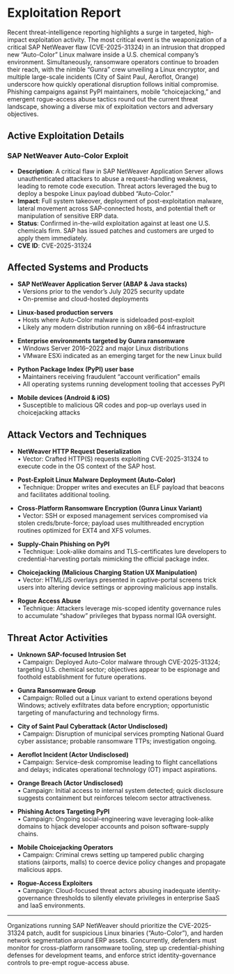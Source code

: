 # Exploitation Report

Recent threat-intelligence reporting highlights a surge in targeted, high-impact exploitation activity. The most critical event is the weaponization of a critical SAP NetWeaver flaw (CVE-2025-31324) in an intrusion that dropped new “Auto-Color” Linux malware inside a U.S. chemical company’s environment. Simultaneously, ransomware operators continue to broaden their reach, with the nimble “Gunra” crew unveiling a Linux encryptor, and multiple large-scale incidents (City of Saint Paul, Aeroflot, Orange) underscore how quickly operational disruption follows initial compromise. Phishing campaigns against PyPI maintainers, mobile “choicejacking,” and emergent rogue-access abuse tactics round out the current threat landscape, showing a diverse mix of exploitation vectors and adversary objectives.

## Active Exploitation Details

### SAP NetWeaver Auto-Color Exploit
- **Description**: A critical flaw in SAP NetWeaver Application Server allows unauthenticated attackers to abuse a request-handling weakness, leading to remote code execution. Threat actors leveraged the bug to deploy a bespoke Linux payload dubbed “Auto-Color.”
- **Impact**: Full system takeover, deployment of post-exploitation malware, lateral movement across SAP-connected hosts, and potential theft or manipulation of sensitive ERP data.
- **Status**: Confirmed in-the-wild exploitation against at least one U.S. chemicals firm. SAP has issued patches and customers are urged to apply them immediately.
- **CVE ID**: CVE-2025-31324

## Affected Systems and Products

- **SAP NetWeaver Application Server (ABAP & Java stacks)**  
  • Versions prior to the vendor’s July 2025 security update  
  • On-premise and cloud-hosted deployments

- **Linux-based production servers**  
  • Hosts where Auto-Color malware is sideloaded post-exploit  
  • Likely any modern distribution running on x86-64 infrastructure

- **Enterprise environments targeted by Gunra ransomware**  
  • Windows Server 2016–2022 and major Linux distributions  
  • VMware ESXi indicated as an emerging target for the new Linux build

- **Python Package Index (PyPI) user base**  
  • Maintainers receiving fraudulent “account verification” emails  
  • All operating systems running development tooling that accesses PyPI

- **Mobile devices (Android & iOS)**  
  • Susceptible to malicious QR codes and pop-up overlays used in choicejacking attacks

## Attack Vectors and Techniques

- **NetWeaver HTTP Request Deserialization**  
  • Vector: Crafted HTTP(S) requests exploiting CVE-2025-31324 to execute code in the OS context of the SAP host.

- **Post-Exploit Linux Malware Deployment (Auto-Color)**  
  • Technique: Dropper writes and executes an ELF payload that beacons and facilitates additional tooling.

- **Cross-Platform Ransomware Encryption (Gunra Linux Variant)**  
  • Vector: SSH or exposed management services compromised via stolen creds/brute-force; payload uses multithreaded encryption routines optimized for EXT4 and XFS volumes.

- **Supply-Chain Phishing on PyPI**  
  • Technique: Look-alike domains and TLS-certificates lure developers to credential-harvesting portals mimicking the official package index.

- **Choicejacking (Malicious Charging Station UX Manipulation)**  
  • Vector: HTML/JS overlays presented in captive-portal screens trick users into altering device settings or approving malicious app installs.

- **Rogue Access Abuse**  
  • Technique: Attackers leverage mis-scoped identity governance rules to accumulate “shadow” privileges that bypass normal IGA oversight.

## Threat Actor Activities

- **Unknown SAP-focused Intrusion Set**  
  • Campaign: Deployed Auto-Color malware through CVE-2025-31324; targeting U.S. chemical sector; objectives appear to be espionage and foothold establishment for future operations.

- **Gunra Ransomware Group**  
  • Campaign: Rolled out a Linux variant to extend operations beyond Windows; actively exfiltrates data before encryption; opportunistic targeting of manufacturing and technology firms.

- **City of Saint Paul Cyberattack (Actor Undisclosed)**  
  • Campaign: Disruption of municipal services prompting National Guard cyber assistance; probable ransomware TTPs; investigation ongoing.

- **Aeroflot Incident (Actor Undisclosed)**  
  • Campaign: Service-desk compromise leading to flight cancellations and delays; indicates operational technology (OT) impact aspirations.

- **Orange Breach (Actor Undisclosed)**  
  • Campaign: Initial access to internal system detected; quick disclosure suggests containment but reinforces telecom sector attractiveness.

- **Phishing Actors Targeting PyPI**  
  • Campaign: Ongoing social-engineering wave leveraging look-alike domains to hijack developer accounts and poison software-supply chains.

- **Mobile Choicejacking Operators**  
  • Campaign: Criminal crews setting up tampered public charging stations (airports, malls) to coerce device policy changes and propagate malicious apps.

- **Rogue-Access Exploiters**  
  • Campaign: Cloud-focused threat actors abusing inadequate identity-governance thresholds to silently elevate privileges in enterprise SaaS and IaaS environments.

---

Organizations running SAP NetWeaver should prioritize the CVE-2025-31324 patch, audit for suspicious Linux binaries (“Auto-Color”), and harden network segmentation around ERP assets. Concurrently, defenders must monitor for cross-platform ransomware tooling, step up credential-phishing defenses for development teams, and enforce strict identity-governance controls to pre-empt rogue-access abuse.